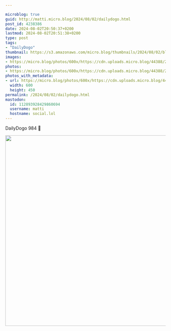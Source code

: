 ```yaml
---

microblog: true
guid: http://matti.micro.blog/2024/08/02/dailydogo.html
post_id: 4238386
date: 2024-08-02T20:50:37+0200
lastmod: 2024-08-02T20:51:38+0200
type: post
tags:
- "DailyDogo"
thumbnail: https://s3.amazonaws.com/micro.blog/thumbnails/2024/08/02/blog.martin-haehnel.de/b802123a77bb46a44e866b93439a9e28.png
images:
- https://micro.blog/photos/600x/https://cdn.uploads.micro.blog/44388/2024/a09655ee39d746608356f46efe553533.jpg
photos:
- https://micro.blog/photos/600x/https://cdn.uploads.micro.blog/44388/2024/a09655ee39d746608356f46efe553533.jpg
photos_with_metadata:
- url: https://micro.blog/photos/600x/https://cdn.uploads.micro.blog/44388/2024/a09655ee39d746608356f46efe553533.jpg
  width: 600
  height: 450
permalink: /2024/08/02/dailydogo.html
mastodon:
  id: 112893928429860694
  username: matti
  hostname: social.lol
---
```

DailyDogo 984 🐶

<img src="/media/uploads/2024/a09655ee39d746608356f46efe553533.jpg" width="600" alt="" />
